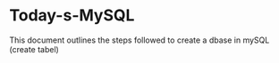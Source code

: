 # Today-s-MySQL

This document outlines the steps followed to create a dbase in mySQL (create tabel)

